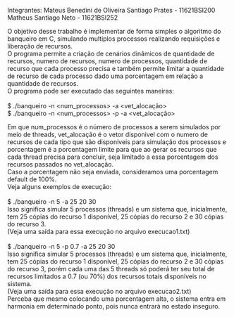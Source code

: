 
Integrantes:
Mateus Benedini de Oliveira Santiago Prates - 11621BSI200<br>
Matheus Santiago Neto - 11621BSI252

O objetivo desse trabalho é implementar de forma simples o algoritmo do banqueiro em C, simulando multiplos processos realizando requisições e liberação de recursos.<br>
O programa permite a criação de cenários dinâmicos de quantidade de recursos, numero de recursos, numero de processos, quantidade de recurso que cada processo precisa e também permite limitar a quantidade de recurso de cada processo dado uma porcentagem em relação a quantidade de recursos.<br>
O programa pode ser executado das seguintes maneiras:
<br><br>
$ ./banqueiro -n <num_processos> -a <vet_alocação> <br>
$ ./banqueiro -n <num_processos> -p <porcentagem> -a <vet_alocação> <br>

Em que num_processos é o número de processos a serem simulados por meio de threads, vet_alocação é o vetor disponivel com o numero de recursos de cada tipo que são disponiveis para simulação dos processos e porcentagem é a porcentagem limite para que ao gerar os recursos que cada thread precisa para concluir, seja limitado a essa porcentagem dos recursos passados no vet_alocação. <br>
Caso a porcentagem não seja enviada, consideramos uma porcentagem default de 100%. <br>
Veja alguns exemplos de execução:
<br><br>
$ ./banqueiro -n 5 -a 25 20 30<br>
Isso significa simular 5 processos (threads) e um sistema que, inicialmente, tem 25 cópias do recurso 1 disponível, 25 cópias do recurso 2 e 30 cópias do recurso 3.<br>
(Veja uma saída para essa execução no arquivo execucao1.txt)
<br><br>
$ ./banqueiro -n 5 -p 0.7 -a 25 20 30<br>
Isso significa simular 5 processos (threads) e um sistema que, inicialmente, tem 25 cópias do recurso 1 disponível, 25 cópias do recurso 2 e 30 cópias do recurso 3, porém cada uma das 5 threads só poderá ter seu total de recursos limitados a 0.7 (ou 70%) dos recursos totais disponíveis no sistema.<br>
(Veja uma saída para essa execução no arquivo execucao2.txt)<br>
Perceba que mesmo colocando uma porcentagem alta, o sistema entra em harmonia em determinado ponto, pois nunca entrará no estado inseguro.<br>
